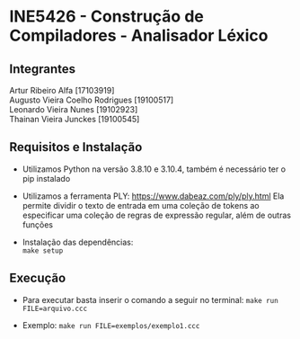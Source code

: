 # INE5426 - Construção de Compiladores - Analisador Léxico

## Integrantes

Artur Ribeiro Alfa [17103919]  
Augusto Vieira Coelho Rodrigues [19100517]  
Leonardo Vieira Nunes [19102923]  
Thainan Vieira Junckes [19100545]

## Requisitos e Instalação

- Utilizamos Python na versão 3.8.10 e 3.10.4, também é necessário ter o pip instalado

- Utilizamos a ferramenta PLY: https://www.dabeaz.com/ply/ply.html
Ela permite dividir o texto de entrada em uma coleção de tokens ao especificar uma coleção de regras de expressão regular, além de outras funções

- Instalação das dependências:  
    `make setup`

## Execução

- Para executar basta inserir o comando a seguir no terminal:
`make run FILE=arquivo.ccc`

- Exemplo: `make run FILE=exemplos/exemplo1.ccc`
